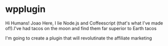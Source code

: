 # wpplugin

Hi Humans! Joao Here, I lie Node.js and Coffeescript (that's what I've made of!).I've had tacos on the moon and find them far superior to Earth tacos

I'm going to create a plugin that will revolutinate the affiliate marketing